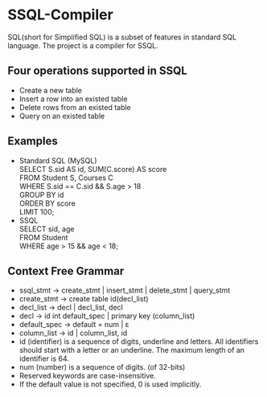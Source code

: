 SSQL-Compiler
=============

SQL(short for Simplified SQL) is a subset of features in standard SQL language. The project is a compiler for SSQL.


## Four operations supported in SSQL
  * Create a new table
  * Insert a row into an existed table
  * Delete rows from an existed table
  * Query on an existed table


## Examples
  * Standard SQL (MySQL)  
  SELECT S.sid AS id, SUM(C.score) AS score  
  FROM Student S, Courses C  
  WHERE S.sid == C.sid && S.age > 18  
  GROUP BY id  
  ORDER BY score  
  LIMIT 100;  
  * SSQL  
  SELECT sid, age  
  FROM Student  
  WHERE age > 15 && age < 18;


## Context Free Grammar
  * ssql_stmt -> create_stmt | insert_stmt | delete_stmt | query_stmt
  * create_stmt -> create table id(decl_list)
  * decl_list -> decl | decl_list, decl
  * decl -> id int default_spec | primary key (column_list)
  * default_spec -> default = num | ε
  * column_list -> id | column_list, id
  * id (identifier) is a sequence of digits, underline and letters. All identifiers should start with a letter or an underline. The maximum length of an identifier is 64.
  * num (number) is a sequence of digits. (of 32-bits)
  * Reserved keywords are case-insensitive.
  * If the default value is not specified, 0 is used implicitly.
